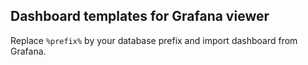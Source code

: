 ## Dashboard templates for Grafana viewer

Replace `%prefix%` by your database prefix and import dashboard from Grafana.

